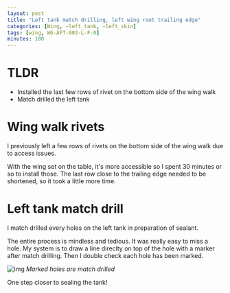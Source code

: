 ```yaml
---
layout: post
title: "Left tank match drilling, left wing root trailing edge"
categories: [Wing, ~left_tank, ~left_skin]
tags: [wing, WG-AFT-003-L-F-0]
minutes: 180
---
```


# TLDR

- Installed the last few rows of rivet on the bottom side of the wing walk
- Match drilled the left tank

# Wing walk rivets

I previously left a few rows of rivets on the bottom side of the wing walk due to access issues.

With the wing set on the table, it's more accessible so I spent 30 minutes or so to install those. The last row close to the trailing edge needed to be shortened, so it took a little more time.

# Left tank match drill

I match drilled every holes on the left tank in preparation of sealant.

The entire process is mindless and tedious. It was really easy to miss a hole. My system is to draw a line direclty on top of the hole with a marker after match drilling. Then I double check each hole has been marked.

![img](https://lh3.googleusercontent.com/pw/AP1GczOs8gZ81Bb9D2HdpOYxR7-6wOkYnSvJxpf6cabSF7PGVw0GChSkPS2H37tK-HjXnimM8fBwiWnssPvFi8i_jPYR1EsMN9yrbBxuXaq5KeCsnroY74NbJZL8iQtVtOCBbNmCkqWdzB2RFxtlpOhJ1BP_NQ=w1290-h1712-s-no-gm?authuser=0)
_Marked holes are match drilled_

One step closer to sealing the tank!
